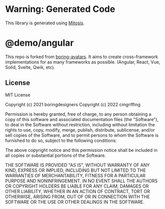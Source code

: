 # Warning: Generated Code

This library is generated using [Mitosis](https://github.com/BuilderIO/mitosis).

# @demo/angular

This repo is forked from [boring-avatars](https://boringavatars.com). It aims to create cross-framework implementations for as many frameworks as possible. (Angular, React, Vue, Solid, Svelte, Qwik, etc).

## License

MIT License

Copyright (c) 2021 boringdesigners
Copyright (c) 2022 cmgriffing

Permission is hereby granted, free of charge, to any person obtaining a copy
of this software and associated documentation files (the "Software"), to deal
in the Software without restriction, including without limitation the rights
to use, copy, modify, merge, publish, distribute, sublicense, and/or sell
copies of the Software, and to permit persons to whom the Software is
furnished to do so, subject to the following conditions:

The above copyright notice and this permission notice shall be included in all
copies or substantial portions of the Software.

THE SOFTWARE IS PROVIDED "AS IS", WITHOUT WARRANTY OF ANY KIND, EXPRESS OR
IMPLIED, INCLUDING BUT NOT LIMITED TO THE WARRANTIES OF MERCHANTABILITY,
FITNESS FOR A PARTICULAR PURPOSE AND NONINFRINGEMENT. IN NO EVENT SHALL THE
AUTHORS OR COPYRIGHT HOLDERS BE LIABLE FOR ANY CLAIM, DAMAGES OR OTHER
LIABILITY, WHETHER IN AN ACTION OF CONTRACT, TORT OR OTHERWISE, ARISING FROM,
OUT OF OR IN CONNECTION WITH THE SOFTWARE OR THE USE OR OTHER DEALINGS IN THE
SOFTWARE.